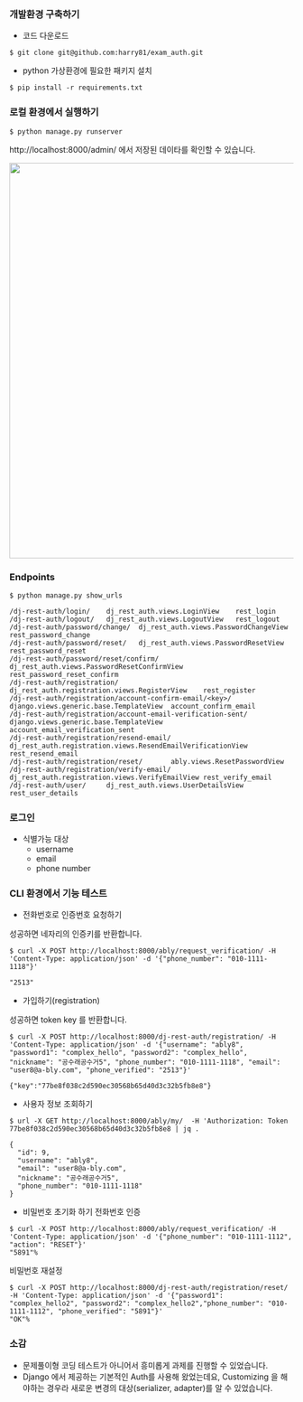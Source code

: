 ### 개발환경 구축하기
- 코드 다운로드
```
$ git clone git@github.com:harry81/exam_auth.git
```

- python 가상환경에 필요한 패키지 설치
```
$ pip install -r requirements.txt
```

### 로컬 환경에서 실행하기
```
$ python manage.py runserver
```
http://localhost:8000/admin/ 에서 저장된 데이타를 확인할 수 있습니다.

<img src="https://hm-public-static.s3.ap-northeast-2.amazonaws.com/images/sc-ably-admin.png" width="700px">

### Endpoints
```
$ python manage.py show_urls

/dj-rest-auth/login/    dj_rest_auth.views.LoginView    rest_login
/dj-rest-auth/logout/   dj_rest_auth.views.LogoutView   rest_logout
/dj-rest-auth/password/change/  dj_rest_auth.views.PasswordChangeView   rest_password_change
/dj-rest-auth/password/reset/   dj_rest_auth.views.PasswordResetView    rest_password_reset
/dj-rest-auth/password/reset/confirm/   dj_rest_auth.views.PasswordResetConfirmView     rest_password_reset_confirm
/dj-rest-auth/registration/     dj_rest_auth.registration.views.RegisterView    rest_register
/dj-rest-auth/registration/account-confirm-email/<key>/ django.views.generic.base.TemplateView  account_confirm_email
/dj-rest-auth/registration/account-email-verification-sent/     django.views.generic.base.TemplateView  account_email_verification_sent
/dj-rest-auth/registration/resend-email/        dj_rest_auth.registration.views.ResendEmailVerificationView     rest_resend_email
/dj-rest-auth/registration/reset/       ably.views.ResetPasswordView
/dj-rest-auth/registration/verify-email/        dj_rest_auth.registration.views.VerifyEmailView rest_verify_email
/dj-rest-auth/user/     dj_rest_auth.views.UserDetailsView      rest_user_details
```

### 로그인
- 식별가능 대상
  - username
  - email
  - phone number


### CLI 환경에서 기능 테스트
- 전화번호로 인증번호 요청하기

성공하면 네자리의 인증키를 반환합니다.
```
$ curl -X POST http://localhost:8000/ably/request_verification/ -H 'Content-Type: application/json' -d '{"phone_number": "010-1111-1118"}'

"2513"
```

- 가입하기(registration)

성공하면 token key 를 반환합니다.
```
$ curl -X POST http://localhost:8000/dj-rest-auth/registration/ -H 'Content-Type: application/json' -d '{"username": "ably8", "password1": "complex_hello", "password2": "complex_hello", "nickname": "공수래공수거5", "phone_number": "010-1111-1118", "email": "user8@a-bly.com", "phone_verified": "2513"}'

{"key":"77be8f038c2d590ec30568b65d40d3c32b5fb8e8"}
```

- 사용자 정보 조회하기
```
$ url -X GET http://localhost:8000/ably/my/  -H 'Authorization: Token 77be8f038c2d590ec30568b65d40d3c32b5fb8e8 | jq .

{
  "id": 9,
  "username": "ably8",
  "email": "user8@a-bly.com",
  "nickname": "공수래공수거5",
  "phone_number": "010-1111-1118"
}
```

- 비밀번호 초기화 하기
전화번호 인증
```
$ curl -X POST http://localhost:8000/ably/request_verification/ -H 'Content-Type: application/json' -d '{"phone_number": "010-1111-1112", "action": "RESET"}'
"5891"%
```

비밀번호 재설정
```
$ curl -X POST http://localhost:8000/dj-rest-auth/registration/reset/ -H 'Content-Type: application/json' -d '{"password1": "complex_hello2", "password2": "complex_hello2","phone_number": "010-1111-1112", "phone_verified": "5891"}'
"OK"%
```

### 소감
 - 문제풀이형 코딩 테스트가 아니어서 흥미롭게 과제를 진행할 수 있었습니다.
 - Django 에서 제공하는 기본적인 Auth를 사용해 왔었는데요, Customizing 을 해야하는 경우라 새로운 변경의 대상(serializer, adapter)를 알 수 있었습니다.
